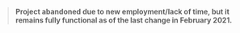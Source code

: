 > **Project abandoned due to new employment/lack of time, but it remains fully functional as of the last change in February 2021.**
